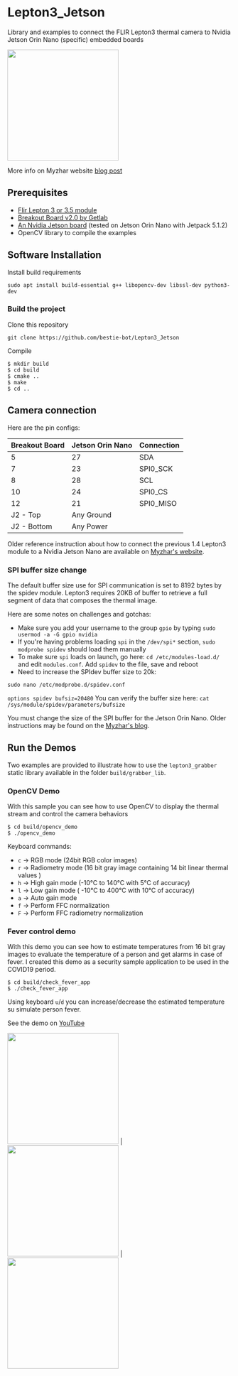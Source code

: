 # Lepton3_Jetson

Library and examples to connect the FLIR Lepton3 thermal camera to Nvidia Jetson Orin Nano (specific) embedded boards

<img src="images/Lepton3.jpg" width="250" height="250">

More info on Myzhar website [blog post](https://www.myzhar.com/blog/jetson-nano-with-flir-lepton3/)

## Prerequisites

* [Flir Lepton 3 or 3.5 module](https://www.flir.it/products/lepton/?model=500-0276-01)
* [Breakout Board v2.0 by Getlab](https://www.flir.com/products/lepton-breakout-board-v2.0?vertical=microcam&segment=oem)
* [An Nvidia Jetson board](https://www.nvidia.com/en-us/autonomous-machines/jetson-store/) (tested on Jetson Orin Nano with Jetpack 5.1.2)
* OpenCV library to compile the examples

## Software Installation

Install build requirements

```
sudo apt install build-essential g++ libopencv-dev libssl-dev python3-dev
```

### Build the project

Clone this repository

```
git clone https://github.com/bestie-bot/Lepton3_Jetson
```
   
Compile

```
$ mkdir build
$ cd build
$ cmake ..
$ make
$ cd ..
```

## Camera connection

Here are the pin configs:

| Breakout Board | Jetson Orin Nano | Connection |
|----------|----------|----------|
| 5   | 27   | SDA |
| 7    | 23   | SPI0_SCK |
| 8    | 28   | SCL |
| 10    | 24   | SPI0_CS |
| 12    | 21   | SPI0_MISO |
| J2 - Top    | Any Ground  |
| J2 - Bottom    | Any Power   |

Older reference instruction about how to connect the previous 1.4 Lepton3 module to a Nvidia Jetson Nano are available on [Myzhar's website](https://www.myzhar.com/blog/?p=4500).

### SPI buffer size change

The default buffer size use for SPI communication is set to 8192 bytes by the spidev module. Lepton3 requires 20KB of buffer to retrieve a full segment of data that composes the thermal image.

Here are some notes on challenges and gotchas:
- Make sure you add your username to the group `gpio` by typing `sudo usermod -a -G gpio nvidia`
- If you're having problems loading `spi` in the `/dev/spi*` section, `sudo modprobe spidev` should load them manually
- To make sure `spi` loads on launch, go here: `cd /etc/modules-load.d/` and edit `modules.conf`. Add `spidev` to the file, save and reboot
- Need to increase the SPIdev buffer size to 20k:
```
sudo nano /etc/modprobe.d/spidev.conf
```
`options spidev bufsiz=20480`
You can verify the buffer size here:
`cat /sys/module/spidev/parameters/bufsize`

You must change the size of the SPI buffer for the Jetson Orin Nano. Older instructions may be found on the [Myzhar's blog](https://www.myzhar.com/blog/jetson-nano-with-flir-lepton3/#Change_SPI_buffer_size).

## Run the Demos

Two examples are provided to illustrate how to use the `lepton3_grabber` static library available in the folder `build/grabber_lib`.

### OpenCV Demo

With this sample you can see how to use OpenCV to display the thermal stream and control the camera behaviors

```
$ cd build/opencv_demo
$ ./opencv_demo
```

Keyboard commands:
* `c` -> RGB mode (24bit RGB color images)
* `r` -> Radiometry mode (16 bit gray image containing 14 bit linear thermal values )
* `h` -> High gain mode (-10°C to 140°C with 5°C of accuracy)
* `l` -> Low gain mode ( -10°C to 400°C with 10°C of accuracy)
* `a` -> Auto gain mode
* `f` -> Perform FFC normalization
* `F` -> Perform FFC radiometry normalization

### Fever control demo

With this demo you can see how to estimate temperatures from 16 bit gray images to evaluate the temperature of a person and get alarms in case of fever. 
I created this demo as a security sample application to be used in the COVID19 period.

```
$ cd build/check_fever_app
$ ./check_fever_app
```

Using keyboard `u`/`d` you can increase/decrease the estimated temperature su simulate person fever.

See the demo on [YouTube](https://youtu.be/SFStaq--3-U) 

<img src="images/FeverNormal.png" width="250" height="250"> | <img src="images/FeverWarning.png" width="250" height="250"> | <img src="images/FeverAlert.png" width="250" height="250">

    

